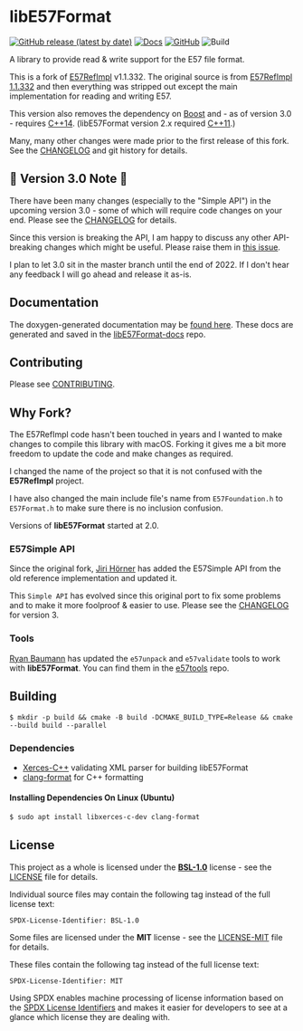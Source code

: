 # libE57Format

[![GitHub release (latest by date)](https://img.shields.io/github/v/release/asmaloney/libE57Format)](https://github.com/asmaloney/libE57Format/releases/latest) [![Docs](https://img.shields.io/badge/docs-online-orange)](https://asmaloney.github.io/libE57Format-docs/) [![GitHub](https://img.shields.io/github/license/asmaloney/libE57Format)](LICENSE) ![Build](https://github.com/asmaloney/libE57Format/actions/workflows/build.yml/badge.svg)

A library to provide read & write support for the E57 file format.

This is a fork of [E57RefImpl](https://sourceforge.net/projects/e57-3d-imgfmt/) v1.1.332. The original source is from [E57RefImpl 1.1.332](https://sourceforge.net/projects/e57-3d-imgfmt/files/E57Refimpl-src/) and then everything was stripped out except the main implementation for reading and writing E57.

This version also removes the dependency on [Boost](http://www.boost.org/) and - as of version 3.0 - requires [C++14](https://en.cppreference.com/w/cpp/14). (libE57Format version 2.x required [C++11](https://en.cppreference.com/w/cpp/11).)

Many, many other changes were made prior to the first release of this fork. See the [CHANGELOG](CHANGELOG.md) and git history for details.

## 🚨 Version 3.0 Note 🚨

There have been many changes (especially to the "Simple API") in the upcoming version 3.0 - some of which will require code changes on your end. Please see the [CHANGELOG](CHANGELOG.md) for details.

Since this version is breaking the API, I am happy to discuss any other API-breaking changes which might be useful. Please raise them in [this issue](https://github.com/asmaloney/libE57Format/issues/177).

I plan to let 3.0 sit in the master branch until the end of 2022. If I don't hear any feedback I will go ahead and release it as-is.

## Documentation

The doxygen-generated documentation may be [found here](https://asmaloney.github.io/libE57Format-docs/). These docs are generated and saved in the [libE57Format-docs](https://github.com/asmaloney/libE57Format-docs) repo.

## Contributing

Please see [CONTRIBUTING](CONTRIBUTING.md).

## Why Fork?

The E57RefImpl code hasn't been touched in years and I wanted to make changes to compile this library with macOS. Forking it gives me a bit more freedom to update the code and make changes as required.

I changed the name of the project so that it is not confused with the **E57RefImpl** project.

I have also changed the main include file's name from `E57Foundation.h` to `E57Format.h` to make sure there is no inclusion confusion.

Versions of **libE57Format** started at 2.0.

### E57Simple API

Since the original fork, [Jiri Hörner](https://github.com/ptc-jhoerner) has added the E57Simple API from the old reference implementation and updated it.

This `Simple API` has evolved since this original port to fix some problems and to make it more foolproof & easier to use. Please see the [CHANGELOG](CHANGELOG.md) for version 3.

### Tools

[Ryan Baumann](https://github.com/ryanfb) has updated the `e57unpack` and `e57validate` tools to work with **libE57Format**. You can find them in the [e57tools](https://github.com/ryanfb/e57tools) repo.

## Building

`$ mkdir -p build && cmake -B build -DCMAKE_BUILD_TYPE=Release && cmake --build build --parallel`

### Dependencies

- [Xerces-C++](https://xerces.apache.org/xerces-c/) validating XML parser for building libE57Format
- [clang-format](https://clang.llvm.org/docs/ClangFormat.html) for C++ formatting

#### Installing Dependencies On Linux (Ubuntu)

```sh
$ sudo apt install libxerces-c-dev clang-format
```

## License

This project as a whole is licensed under the [**BSL-1.0**](https://opensource.org/licenses/BSL-1.0) license - see the [LICENSE](LICENSE.md) file for details.

Individual source files may contain the following tag instead of the full license text:

    SPDX-License-Identifier: BSL-1.0

Some files are licensed under the **MIT** license - see the [LICENSE-MIT](LICENSE-MIT.txt) file for details.

These files contain the following tag instead of the full license text:

    SPDX-License-Identifier: MIT

Using SPDX enables machine processing of license information based on the [SPDX License Identifiers](https://spdx.org/ids) and makes it easier for developers to see at a glance which license they are dealing with.
